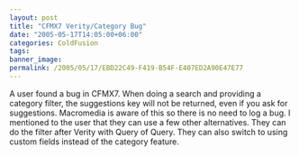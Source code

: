 ```yaml
---
layout: post
title: "CFMX7 Verity/Category Bug"
date: "2005-05-17T14:05:00+06:00"
categories: ColdFusion 
tags: 
banner_image: 
permalink: /2005/05/17/EBD22C49-F419-B54F-E407ED2A90E47E77
---
```


A user found a bug in CFMX7. When doing a search and providing a category filter, the suggestions key will not be returned, even if you ask for suggestions. Macromedia is aware of this so there is no need to log a bug. I mentioned to the user that they can use a few other alternatives. They can do the filter after Verity with Query of Query. They can also switch to using custom fields instead of the category feature.